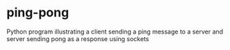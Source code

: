 # ping-pong
Python program illustrating a client sending a ping message to a server and server sending pong as a response using sockets
